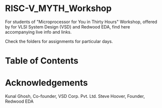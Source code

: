 # RISC-V_MYTH_Workshop

For students of "Microprocessor for You in Thirty Hours" Workshop, offered by for VLSI System Design (VSD) and Redwood EDA, find here accompanying live info and links.

Check the folders for assignments for particular days.

# Table of Contents

# Acknowledgements
Kunal Ghosh, Co-founder, VSD Corp. Pvt. Ltd.
Steve Hoover, Founder, Redwood EDA
